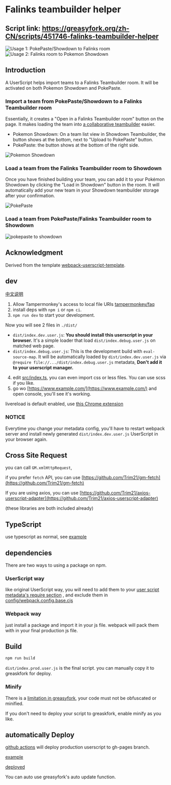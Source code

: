 # Falinks teambuilder helper

## Script link: https://greasyfork.org/zh-CN/scripts/451746-falinks-teambuilder-helper

![Usage 1: PokePaste/Showdown to Falinks room](./docs/usage1.gif)
![Usage 2: Falinks room to Pokemon Showdown](./docs/usage2.gif)

## Introduction

A UserScript helps import teams to a Falinks Teambuilder room. It will be activated on both Pokemon Showdown and PokePaste.

### Import a team from PokePaste/Showdown to a Falinks Teambuilder room

Essentially, it creates a "Open in a Falinks Teambuilder room" button on the page. It makes loading the team into [a collaborative teambuilder](https://www.falinks-teambuilder.com/) easier.

- Pokemon Showdown: On a team list view in Showdown Teambuilder, the button shows at the bottom, next to "Upload to PokePaste" button.
- PokePaste: the button shows at the bottom of the right side.

![Pokemon Showdown](./docs/ps.png)

### Load a team from the Falinks Teambuilder room to Showdown

Once you have finished building your team, you can add it to your Pokémon Showdown by clicking the "Load in Showdown" button in the room. It will automatically add your new team in your Showdown teambuilder storage after your confirmation.

![PokePaste](./docs/ft.png)

### Load a team from PokePaste/Falinks Teambuilder room to Showdown

![pokepaste to showdown](docs/p2s.png "pokepaste to showdown")

## Acknowledgment

Derived from the template [webpack-userscript-template](https://github.com/Trim21/webpack-userscript-template).

## dev

[中文说明](./readme.cn.md)

1. Allow Tampermonkey's access to local file URIs [tampermonkey/faq](https://tampermonkey.net/faq.php?ext=dhdg#Q204)
2. install deps with `npm i` or `npm ci`.
3. `npm run dev` to start your development.

Now you will see 2 files in `./dist/`

- `dist/index.dev.user.js`: **You should install this userscript in your browser.** It's a simple loader that load `dist/index.debug.user.js` on matched web page.
- `dist/index.debug.user.js`: This is the development build with `eval-source-map`. It will be automatically loaded by `dist/index.dev.user.js` via `@require file://.../dist/index.debug.user.js` metadata, **Don't add it to your userscript manager.**

4. edit [src/index.ts](./src/index.ts), you can even import css or less files. You can use scss if you like.
5. go wo [https://www.example.com/](https://www.example.com/) and open console, you'll see it's working.

livereload is default enabled, use [this Chrome extension](https://chrome.google.com/webstore/detail/jnihajbhpnppcggbcgedagnkighmdlei)

### NOTICE

Everytime you change your metadata config,
you'll have to restart webpack server and install newly generated `dist/index.dev.user.js` UserScript in your browser again.

## Cross Site Request

you can call `GM.xmlHttpRequest`,

if you prefer `fetch` API, you can use [https://github.com/Trim21/gm-fetch](https://github.com/Trim21/gm-fetch)

If you are using axios, you can use [https://github.com/Trim21/axios-userscript-adapter](https://github.com/Trim21/axios-userscript-adapter)

(these libraries are both included already)

## TypeScript

use typescript as normal, see [example](src/index.ts)

## dependencies

There are two ways to using a package on npm.

### UserScript way

like original UserScript way, you will need to add them to your [user script metadata&#39;s require section](./config/metadata.cjs#L13-L17) , and exclude them in [config/webpack.config.base.cjs](./config/webpack.config.base.cjs#L18-L20)

### Webpack way

just install a package and import it in your js file. webpack will pack them with in your final production js file.

## Build

```bash
npm run build
```

`dist/index.prod.user.js` is the final script. you can manually copy it to greaskfork for deploy.

### Minify

There is a [limitation in greasyfork](https://greasyfork.org/en/help/code-rules), your code must not be obfuscated or minified.

If you don't need to deploy your script to greaskfork, enable minify as you like.

## automatically Deploy

[github actions](./.github/workflows/deploy.yaml#L36) will deploy production userscript to gh-pages branch.

[example](https://github.com/Trim21/webpack-userscript-template/tree/gh-pages)

[deployed](https://trim21.github.io/webpack-userscript-template/)

You can auto use greasyfork's auto update function.
